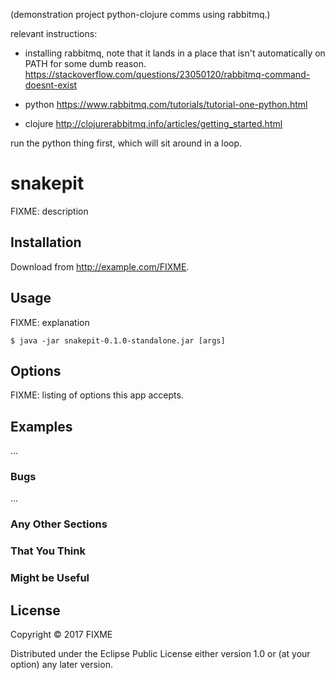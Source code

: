 (demonstration project python-clojure comms using rabbitmq.)

relevant instructions:

- installing rabbitmq, note that it lands in a place that isn't automatically on PATH for some dumb reason. https://stackoverflow.com/questions/23050120/rabbitmq-command-doesnt-exist 

- python https://www.rabbitmq.com/tutorials/tutorial-one-python.html

- clojure http://clojurerabbitmq.info/articles/getting_started.html

run the python thing first, which will sit around in a loop.

# snakepit

FIXME: description

## Installation

Download from http://example.com/FIXME.

## Usage

FIXME: explanation

    $ java -jar snakepit-0.1.0-standalone.jar [args]

## Options

FIXME: listing of options this app accepts.

## Examples

...

### Bugs

...

### Any Other Sections
### That You Think
### Might be Useful

## License

Copyright © 2017 FIXME

Distributed under the Eclipse Public License either version 1.0 or (at
your option) any later version.
